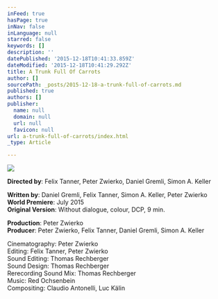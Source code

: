 ```yaml
---
inFeed: true
hasPage: true
inNav: false
inLanguage: null
starred: false
keywords: []
description: ''
datePublished: '2015-12-18T10:41:33.859Z'
dateModified: '2015-12-18T10:41:29.292Z'
title: A Trunk Full Of Carrots
author: []
sourcePath: _posts/2015-12-18-a-trunk-full-of-carrots.md
published: true
authors: []
publisher:
  name: null
  domain: null
  url: null
  favicon: null
url: a-trunk-full-of-carrots/index.html
_type: Article

---
```

![](https://s3-us-west-2.amazonaws.com/the-grid-img/p/f9bebe0de20a68089ebc616ae2362bcf30aa3eb2.jpg)

**Directed by**: Felix Tanner, Peter Zwierko, Daniel Gremli, Simon A. Keller

**Written by**: Daniel Gremli, Felix Tanner, Simon A. Keller, Peter Zwierko 
**World Premiere**: July 2015  
**Original Version**: Without dialogue, colour, DCP, 9 min. 

**Production**: Peter Zwierko   
**Producer**: Peter Zwierko, Felix Tanner, Daniel Gremli, Simon A. Keller

Cinematography: Peter Zwierko  
Editing: Felix Tanner, Peter Zwierko  
Sound Editing: Thomas Rechberger  
Sound Design: Thomas Rechberger  
Rerecording Sound Mix: Thomas Rechberger  
Music: Red Ochsenbein  
Compositing: Claudio Antonelli, Luc Kälin